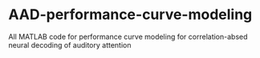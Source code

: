 # AAD-performance-curve-modeling
All MATLAB code for performance curve modeling for correlation-absed neural decoding of auditory attention
